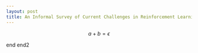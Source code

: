 ```yaml
---
layout: post
title: An Informal Survey of Current Challenges in Reinforcement Learning
---
```


$$ a + b = \epsilon $$

end
end2
